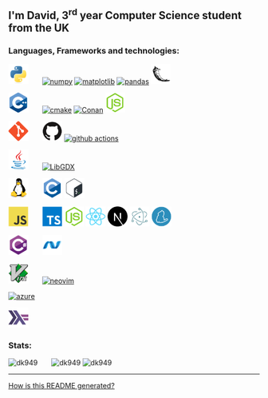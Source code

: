 ## I'm David, 3<sup>rd</sup> year Computer Science student from the UK
### Languages, Frameworks and technologies:


<a href="https://www.python.org" target="_blank"><img src="https://raw.githubusercontent.com/devicons/devicon/master/icons/python/python-original.svg" alt="python" height="40"/></a>
&nbsp;&nbsp;&nbsp;&nbsp;&nbsp;
<a href="https://github.com/numpy/numpy" target="_blank"><img src="https://raw.githubusercontent.com/numpy/numpy/main/branding/logo/primary/numpylogo.svg" alt="numpy" height="40"/></a>
<a href="https://matplotlib.org/" target="_blank"><img src="https://upload.wikimedia.org/wikipedia/en/5/56/Matplotlib_logo.svg" alt="matplotlib" height="30"/></a>
<a href="https://pandas.pydata.org/" target="_blank"><img src="https://upload.wikimedia.org/wikipedia/commons/thumb/e/ed/Pandas_logo.svg/2880px-Pandas_logo.svg.png" alt="pandas" height="40"/></a>
<a href="https://flask.palletsprojects.com/" target="_blank"><img src="https://raw.githubusercontent.com/devicons/devicon/master/icons/flask/flask-original.svg" alt="flask" height="40"/></a>

<a href="https://isocpp.org/" target="_blank"><img src="https://raw.githubusercontent.com/devicons/devicon/master/icons/cplusplus/cplusplus-original.svg" alt="cplusplus" height="40"/></a>
&nbsp;&nbsp;&nbsp;&nbsp;&nbsp;
<a href="https://cmake.org/" target="_blank"><img src="https://upload.wikimedia.org/wikipedia/commons/thumb/1/13/Cmake.svg/1200px-Cmake.svg.png" alt="cmake" height="40"/></a>
<a href="https://conan.io/" target="_blank"><img src="https://conan.io/img/logo-conan.svg" alt="Conan" height="40"/></a>
<a href="https://nodejs.org/api/addons.html" target="_blank"><img src="https://raw.githubusercontent.com/devicons/devicon/master/icons/nodejs/nodejs-original.svg" alt="napi" height="40"/></a>

<a href="https://git-scm.com/" target="_blank"><img src="https://raw.githubusercontent.com/devicons/devicon/master/icons/git/git-original.svg" alt="git" height="40"/></a>
&nbsp;&nbsp;&nbsp;&nbsp;&nbsp;
<a href="https://github.com/" target="_blank"><img src="https://raw.githubusercontent.com/devicons/devicon/master/icons/github/github-original.svg" alt="github" height="40"/></a>
<a href="https://github.com/actions" target="_blank"><img src="https://avatars0.githubusercontent.com/u/44036562?s=100&v=4" alt="github actions" height="40"/></a>

<a href="https://www.java.com" target="_blank"><img src="https://raw.githubusercontent.com/devicons/devicon/master/icons/java/java-original.svg" alt="java" height="40"/></a>
&nbsp;&nbsp;&nbsp;&nbsp;&nbsp;
<a href="https://libgdx.com/" target="_blank"><img src="https://camo.githubusercontent.com/7f125cffbb1915422fdba732af1aa34e2d3edd7e78d94ef8fe95dd1d93e65c33/68747470733a2f2f6c69626764782e636f6d2f6173736574732f696d616765732f6c6f676f2e706e67" alt="LibGDX" height="30"/></a>

<a href="https://www.linux.org/" target="_blank"><img src="https://raw.githubusercontent.com/devicons/devicon/master/icons/linux/linux-original.svg" alt="linux" height="40"/></a>
&nbsp;&nbsp;&nbsp;&nbsp;&nbsp;
<a href="https://www.cprogramming.com/" target="_blank"><img src="https://raw.githubusercontent.com/devicons/devicon/master/icons/c/c-original.svg" alt="c" height="40"/></a>
<a href="https://www.gnu.org/software/bash/" target="_blank"><img src="https://raw.githubusercontent.com/devicons/devicon/master/icons/bash/bash-original.svg" alt="bash" height="40"/></a>

<a href="https://developer.mozilla.org/en-US/docs/Web/JavaScript" target="_blank"><img src="https://raw.githubusercontent.com/devicons/devicon/master/icons/javascript/javascript-original.svg" alt="javascript" height="40"/></a>
&nbsp;&nbsp;&nbsp;&nbsp;&nbsp;
<a href="https://www.typescriptlang.org/" target="_blank"><img src="https://raw.githubusercontent.com/devicons/devicon/master/icons/typescript/typescript-original.svg" alt="typescript" height="40"/></a>
<a href="https://nodejs.org/" target="_blank"><img src="https://raw.githubusercontent.com/devicons/devicon/master/icons/nodejs/nodejs-original.svg" alt="nodejs" height="40"/></a>
<a href="https://reactjs.org/" target="_blank"><img src="https://raw.githubusercontent.com/devicons/devicon/master/icons/react/react-original.svg" alt="reactjs" height="40"/></a>
<a href="https://nextjs.org/" target="_blank"><img src="https://raw.githubusercontent.com/devicons/devicon/master/icons/nextjs/nextjs-original.svg" alt="nextjs" height="40"/></a>
<a href="https://www.electronjs.org/" target="_blank"><img src="https://raw.githubusercontent.com/devicons/devicon/master/icons/electron/electron-original.svg" alt="electronjs" height="40"/></a>
<a href="https://yarnpkg.com/" target="_blank"><img src="https://raw.githubusercontent.com/devicons/devicon/master/icons/yarn/yarn-original.svg" alt="yarn" height="40"/></a>

<a href="https://docs.microsoft.com/en-us/dotnet/csharp/" target="_blank"><img src="https://raw.githubusercontent.com/devicons/devicon/master/icons/csharp/csharp-original.svg" alt="csharp" height="40"/></a>
&nbsp;&nbsp;&nbsp;&nbsp;&nbsp;
<a href="https://dotnet.microsoft.com/" target="_blank"><img src="https://raw.githubusercontent.com/devicons/devicon/master/icons/dot-net/dot-net-original.svg" alt="dotnet" height="40"/></a>

<a href="https://www.vim.org/" target="_blank"><img src="https://raw.githubusercontent.com/devicons/devicon/master/icons/vim/vim-original.svg" alt="vim" height="40"/></a>
&nbsp;&nbsp;&nbsp;&nbsp;&nbsp;
<a href="https://neovim.io/" target="_blank"><img src="https://upload.wikimedia.org/wikipedia/commons/4/4f/Neovim-logo.svg" alt="neovim" height="40"/></a>

<a href="https://azure.microsoft.com/en-us/" target="_blank"><img src="https://swimburger.net/media/fbqnp2ie/azure.svg" alt="azure" height="40"/></a>
&nbsp;&nbsp;&nbsp;&nbsp;&nbsp;

<a href="https://www.haskell.org/" target="_blank"><img src="https://raw.githubusercontent.com/devicons/devicon/master/icons/haskell/haskell-original.svg" alt="c" height="40"/></a>
&nbsp;&nbsp;&nbsp;&nbsp;&nbsp;


### Stats:
![dk949](https://github-readme-stats.vercel.app/api?username=dk949&show_icons=true&count_private=true&include_all_commits=true)
&nbsp;&nbsp;&nbsp; &nbsp;
![dk949](https://github-readme-stats.vercel.app/api/top-langs/?username=dk949&layout=compact&hide=Makefile,Cmake,Objective-C,Roff)
![dk949](https://github-profile-trophy.vercel.app/?username=dk949&row=1&column=6&margin-w=43)

--------
[How is this README generated?](how_is_this_readme_generated.md)

